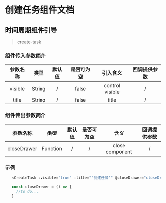 # 创建任务组件文档

## 时间周期组件引导

> create-task

### 组件传入参数简介

| 参数名称 |  类型  | 默认值 | 是否可为空 |    引入含义     | 回调提供参数 |
| :------: | :----: | :----: | :--------: | :-------------: | :----------: |
| visible  | String |   /    |   false    | control visible |      /       |
|  title   | String |   /    |   false    |      title      |      /       |


### 组件传出参数简介

|  参数名称   |   类型   | 默认值 | 是否可为空 |      含义       | 回调提供参数 |
| :---------: | :------: | :----: | :--------: | :-------------: | :----------: |
| closeDrawer | Function |   /    |     /      | close component |      /       |


### 示例

```js
   <CreateTask :visible="true" :title="'创建任务'" @closeDrawer="closeDrawer" />

   const closeDrawer = () => {
     //to do...
   }
```     
